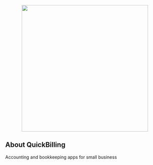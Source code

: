 <p align="center"><a href="https://laravel.com" target="_blank"><img src="https://raw.githubusercontent.com/tisnamuliarta/quickbilling/main/public/files/logo/quickbilling-circle.png" width="400"></a></p>

## About QuickBilling

Accounting and bookkeeping apps for small business
